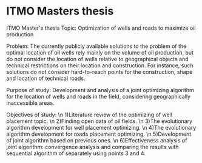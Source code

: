 # ITMO Masters thesis
ITMO Master's thesis 
Topic: Optimization of wells and roads to maximize oil production

Problem: The currently publicly available solutions to the problem of the optimal location of oil wells rely mainly on the volume of oil production, but do not consider the location of wells relative to geographical objects and technical restrictions on their location and construction. For instance, such solutions do not consider hard-to-reach points for the construction, shape and location of technical roads.

Purpose of study: Development and analysis of a joint optimizing algorithm for the location of wells and roads in the field, considering geographically inaccessible areas.

Objectives of study: \n
1)Literature review of the optimizing of well placement topic. \n
2)Finding open data of oil fields. \n
3)The evolutionary algorithm development for well placement optimizing. \n
4)The evolutionary algorithm development for roads placement optimizing. \n
5)Development of joint algorithm based on previous ones. \n
6)Effectiveness analysis of joint algorithm: convergence analysis and comparing the results with sequential algorithm of separately using points 3 and 4.
